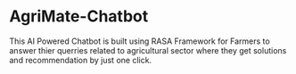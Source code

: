 # AgriMate-Chatbot
This AI Powered Chatbot is built using RASA Framework for Farmers to answer thier querries related  to agricultural sector where they get solutions and recommendation by just one click.
